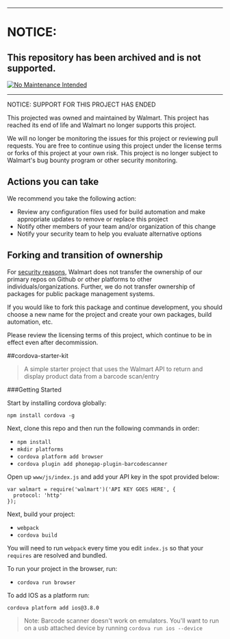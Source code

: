 ***
# NOTICE:

## This repository has been archived and is not supported.

[![No Maintenance Intended](http://unmaintained.tech/badge.svg)](http://unmaintained.tech/)
***
NOTICE: SUPPORT FOR THIS PROJECT HAS ENDED 

This projected was owned and maintained by Walmart. This project has reached its end of life and Walmart no longer supports this project.

We will no longer be monitoring the issues for this project or reviewing pull requests. You are free to continue using this project under the license terms or forks of this project at your own risk. This project is no longer subject to Walmart's bug bounty program or other security monitoring.


## Actions you can take

We recommend you take the following action:

  * Review any configuration files used for build automation and make appropriate updates to remove or replace this project
  * Notify other members of your team and/or organization of this change
  * Notify your security team to help you evaluate alternative options

## Forking and transition of ownership

For [security reasons](https://www.theregister.co.uk/2018/11/26/npm_repo_bitcoin_stealer/), Walmart does not transfer the ownership of our primary repos on Github or other platforms to other individuals/organizations. Further, we do not transfer ownership of packages for public package management systems.

If you would like to fork this package and continue development, you should choose a new name for the project and create your own packages, build automation, etc.

Please review the licensing terms of this project, which continue to be in effect even after decommission.

##cordova-starter-kit
> A simple starter project that uses the Walmart API to return and display product data from a barcode scan/entry

###Getting Started

Start by installing cordova globally:

`npm install cordova -g`

Next, clone this repo and then run the following commands in order:

- `npm install`
- `mkdir platforms`
- `cordova platform add browser`
- `cordova plugin add phonegap-plugin-barcodescanner`

Open up `www/js/index.js` and add your API key in the spot provided below:

```
var walmart = require('walmart')('API KEY GOES HERE', {
  protocol: 'http'
});
```
Next, build your project:

- `webpack`
- `cordova build`

You will need to run `webpack` every time you edit `index.js` so that your `requires` are resolved and bundled.

To run your project in the browser, run:

- `cordova run browser`

To add IOS as a platform run:

`cordova platform add ios@3.8.0`

> Note: Barcode scanner doesn't work on emulators. You'll want to run on a usb attached device by running `cordova run ios --device`
